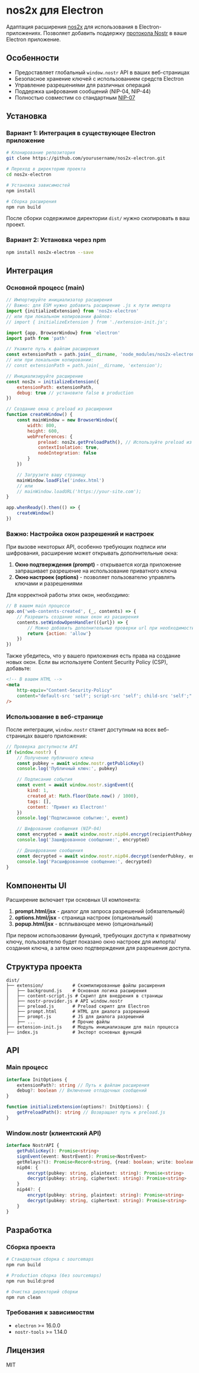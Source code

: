 # nos2x для Electron

Адаптация расширения [nos2x](https://github.com/fiatjaf/nos2x) для использования в Electron-приложениях. Позволяет добавить поддержку [протокола Nostr](https://github.com/nostr-protocol/nostr) в ваше Electron приложение.

## Особенности

- Предоставляет глобальный `window.nostr` API в ваших веб-страницах
- Безопасное хранение ключей с использованием средств Electron
- Управление разрешениями для различных операций
- Поддержка шифрования сообщений (NIP-04, NIP-44)
- Полностью совместим со стандартным [NIP-07](https://github.com/nostr-protocol/nips/blob/master/07.md)

## Установка

### Вариант 1: Интеграция в существующее Electron приложение

```bash
# Клонирование репозитория
git clone https://github.com/yourusername/nos2x-electron.git

# Переход в директорию проекта
cd nos2x-electron

# Установка зависимостей
npm install

# Сборка расширения
npm run build
```

После сборки содержимое директории `dist/` нужно скопировать в ваш проект.

### Вариант 2: Установка через npm

```bash
npm install nos2x-electron --save
```

## Интеграция

### Основной процесс (main)

```javascript
// Импортируйте инициализатор расширения
// Важно: для ESM нужно добавить расширение .js к пути импорта
import {initializeExtension} from 'nos2x-electron'
// или при локальном копировании файлов:
// import { initializeExtension } from './extension-init.js';

import {app, BrowserWindow} from 'electron'
import path from 'path'

// Укажите путь к файлам расширения
const extensionPath = path.join(__dirname, 'node_modules/nos2x-electron/dist/extension')
// или при локальном копировании:
// const extensionPath = path.join(__dirname, 'extension');

// Инициализируйте расширение
const nos2x = initializeExtension({
	extensionPath: extensionPath,
	debug: true // установите false в production
})

// Создание окна с preload из расширения
function createWindow() {
	const mainWindow = new BrowserWindow({
		width: 800,
		height: 600,
		webPreferences: {
			preload: nos2x.getPreloadPath(), // Используйте preload из расширения
			contextIsolation: true,
			nodeIntegration: false
		}
	})

	// Загрузите вашу страницу
	mainWindow.loadFile('index.html')
	// или
	// mainWindow.loadURL('https://your-site.com');
}

app.whenReady().then(() => {
	createWindow()
})
```

### Важно: Настройка окон разрешений и настроек

При вызове некоторых API, особенно требующих подписи или шифрования, расширение может открывать дополнительные окна:

1. **Окно подтверждения (prompt)** - открывается когда приложение запрашивает разрешение на использование приватного ключа
2. **Окно настроек (options)** - позволяет пользователю управлять ключами и разрешениями

Для корректной работы этих окон, необходимо:

```javascript
// В вашем main процессе
app.on('web-contents-created', (_, contents) => {
	// Разрешить создание новых окон из расширения
	contents.setWindowOpenHandler(({url}) => {
		// Можно добавить дополнительные проверки url при необходимости
		return {action: 'allow'}
	})
})
```

Также убедитесь, что у вашего приложения есть права на создание новых окон. Если вы используете Content Security Policy (CSP), добавьте:

```html
<!-- В вашем HTML -->
<meta
	http-equiv="Content-Security-Policy"
	content="default-src 'self'; script-src 'self'; child-src 'self';"
/>
```

### Использование в веб-странице

После интеграции, `window.nostr` станет доступным на всех веб-страницах вашего приложения:

```javascript
// Проверка доступности API
if (window.nostr) {
	// Получение публичного ключа
	const pubkey = await window.nostr.getPublicKey()
	console.log('Публичный ключ:', pubkey)

	// Подписание события
	const event = await window.nostr.signEvent({
		kind: 1,
		created_at: Math.floor(Date.now() / 1000),
		tags: [],
		content: 'Привет из Electron!'
	})
	console.log('Подписанное событие:', event)

	// Шифрование сообщения (NIP-04)
	const encrypted = await window.nostr.nip04.encrypt(recipientPubkey, 'Секретное сообщение')
	console.log('Зашифрованное сообщение:', encrypted)

	// Дешифрование сообщения
	const decrypted = await window.nostr.nip04.decrypt(senderPubkey, encryptedMessage)
	console.log('Расшифрованное сообщение:', decrypted)
}
```

## Компоненты UI

Расширение включает три основных UI компонента:

1. **prompt.html/jsx** - диалог для запроса разрешений (обязательный)
2. **options.html/jsx** - страница настроек (опциональный)
3. **popup.html/jsx** - всплывающее меню (опциональный)

При первом использовании функций, требующих доступа к приватному ключу, пользователю будет показано окно настроек для импорта/создания ключа, а затем окно подтверждения для разрешения доступа.

## Структура проекта

```
dist/
├── extension/           # Скомпилированные файлы расширения
│   ├── background.js    # Основная логика расширения
│   ├── content-script.js # Скрипт для внедрения в страницы
│   ├── nostr-provider.js # API window.nostr
│   ├── preload.js       # Preload скрипт для Electron
│   ├── prompt.html      # HTML для диалога разрешений
│   ├── prompt.js        # JS для диалога разрешений
│   ├── ...              # Прочие файлы
├── extension-init.js    # Модуль инициализации для main процесса
├── index.js             # Экспорт основных функций
```

## API

### Main процесс

```typescript
interface InitOptions {
	extensionPath?: string // Путь к файлам расширения
	debug?: boolean // Включение отладочных сообщений
}

function initializeExtension(options?: InitOptions): {
	getPreloadPath(): string // Возвращает путь к preload.js
}
```

### Window.nostr (клиентский API)

```typescript
interface NostrAPI {
	getPublicKey(): Promise<string>
	signEvent(event: NostrEvent): Promise<NostrEvent>
	getRelays?(): Promise<Record<string, {read: boolean; write: boolean}>>
	nip04: {
		encrypt(pubkey: string, plaintext: string): Promise<string>
		decrypt(pubkey: string, ciphertext: string): Promise<string>
	}
	nip44?: {
		encrypt(pubkey: string, plaintext: string): Promise<string>
		decrypt(pubkey: string, ciphertext: string): Promise<string>
	}
}
```

## Разработка

### Сборка проекта

```bash
# Стандартная сборка с sourcemaps
npm run build

# Production сборка (без sourcemaps)
npm run build:prod

# Очистка директорий сборки
npm run clean
```

### Требования к зависимостям

- `electron` >= 16.0.0
- `nostr-tools` >= 1.14.0

## Лицензия

MIT
